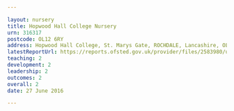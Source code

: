 ```yaml
---

layout: nursery
title: Hopwood Hall College Nursery
urn: 316317
postcode: OL12 6RY
address: Hopwood Hall College, St. Marys Gate, ROCHDALE, Lancashire, OL12 6RY
latestReportUrl: https://reports.ofsted.gov.uk/provider/files/2583980/urn/316317.pdf
teaching: 2
development: 2
leadership: 2
outcomes: 2
overall: 2
date: 27 June 2016

---
```

